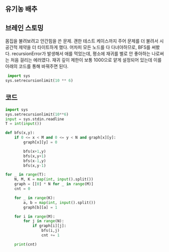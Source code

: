 ## 유기농 배추


## 브레인 스토밍

몸집을 불려보려고 안간힘을 쓴 문제. 괜한 테스트 케이스까지 주어 문제를 더 불려서 시공간적 제약을 더 타이트하게 했다. 어차피 모든 노드를 다 다녀야하므로, BFS를 써봤다. recursionError가 발생해서 애를 먹었는데, 평소에 재귀를 별로 안 좋아하는 나로써는 처음 걸리는 에러였다. 재귀 깊이 제한이 보통 1000으로 얕게 설정되어 있는데 이를 아래의 코드를 통해 바꿔주면 된다.

```python
 import sys
sys.setrecursionlimit(10 ** 6)
```


## 코드

```python
import sys
sys.setrecursionlimit(10**6)
input = sys.stdin.readline
T = int(input())

def bfs(x,y):
    if 0 <= x < M and 0 <= y < N and graph[x][y]:
        graph[x][y] = 0

        bfs(x+1,y)
        bfs(x,y+1)
        bfs(x-1,y)
        bfs(x,y-1)

for _ in range(T):
    N, M, K = map(int, input().split())
    graph = [[0] * N for _ in range(M)]
    cnt = 0

    for _ in range(K):
        a, b = map(int, input().split())
        graph[b][a] = 1

    for i in range(M):
        for j in range(N):
            if graph[i][j]:
                bfs(i,j)
                cnt += 1

    print(cnt)
```
